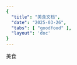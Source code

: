 ```yaml
---
{
  "title": "美食文档",
  "date": "2025-03-26",
  "tabs": [ "goodfood" ],
  "layout": 'doc'
}
---
```


<script setup>

</script>

美食